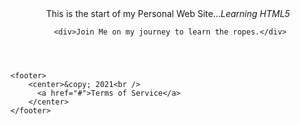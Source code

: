 
<!DOCTYPE html>
<html>
  <head>
    <title>My personal Web</title>
    <meta charset="utf-8">
    <meta name="description" content="This is a person webpage for myself, description of my skill sets">
    <meta name="keywords" content="html5,infosec,security,technology,computers">
    <meta name="author" content="Scott Anderson">
    <link rel="stylesheet" href="css/style.css" />
  </head>
  <body>
    <header>
     <div>This is the start of my Personal Web Site...<i>Learning HTML5</i></div>
     
     <div>Join Me on my journey to learn the ropes.</div>
   </header>
   
 
    <footer>
        <center>&copy; 2021<br />
          <a href="#">Terms of Service</a>
        </center>
    </footer>
 
  </body>
 
 
</html>
